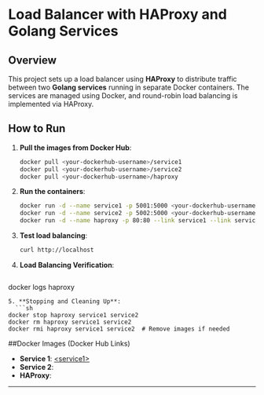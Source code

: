 # Load Balancer with HAProxy and Golang Services

## Overview

This project sets up a load balancer using **HAProxy** to distribute traffic between two **Golang services** running in separate Docker containers. The services are managed using Docker, and round-robin load balancing is implemented via HAProxy.

## How to Run  
1. **Pull the images from Docker Hub**:  
   ```sh
   docker pull <your-dockerhub-username>/service1  
   docker pull <your-dockerhub-username>/service2  
   docker pull <your-dockerhub-username>/haproxy  
   ```
2. **Run the containers**:  
   ```sh
   docker run -d --name service1 -p 5001:5000 <your-dockerhub-username>/service1  
   docker run -d --name service2 -p 5002:5000 <your-dockerhub-username>/service2  
   docker run -d --name haproxy -p 80:80 --link service1 --link service2 <your-dockerhub-username>/haproxy  
   ```
3. **Test load balancing**:  
   ```sh
   curl http://localhost  
   ```
4. **Load Balancing Verification**:  
   ```sh
docker logs haproxy
```
5. **Stopping and Cleaning Up**:  
  ```sh
docker stop haproxy service1 service2
docker rm haproxy service1 service2
docker rmi haproxy service1 service2  # Remove images if needed
```




##Docker Images (Docker Hub Links)

- **Service 1**: [\<service1>](https://hub.docker.com/repository/docker/hahawhytho/21je0702-service1)
- **Service 2**: [<service2>](https://hub.docker.com/repository/docker/hahawhytho/21je0702-service2)
- **HAProxy**: [<haproxy>](https://hub.docker.com/repository/docker/hahawhytho/21je0702-haproxy)



---



